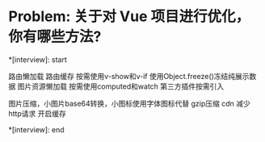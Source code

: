 # Problem: 关于对 Vue 项目进行优化，你有哪些方法?

*[interview]: start

路由懒加载
路由缓存
按需使用v-show和v-if
使用Object.freeze()冻结纯展示数据
图片资源懒加载
按需使用computed和watch
第三方插件按需引入

图片压缩，小图片base64转换，小图标使用字体图标代替
gzip压缩
cdn
减少http请求
开启缓存

*[interview]: end
